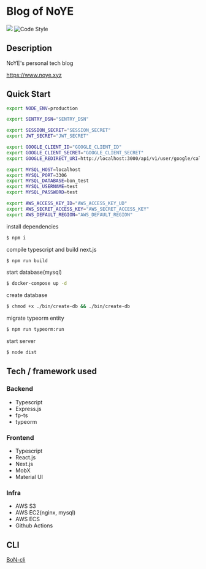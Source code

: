 # Blog of NoYE
![](https://github.com/No-YE/BoN/workflows/Deploy%20to%20Amazon%20ECS/badge.svg?branch=master)
![Code Style](https://badgen.net/badge/code%20style/airbnb/ff5a5f?icon=airbnb)

## Description
NoYE's personal tech blog

https://www.noye.xyz

## Quick Start

``` sh
export NODE_ENV=production

export SENTRY_DSN="SENTRY_DSN"

export SESSION_SECRET="SESSION_SECRET"
export JWT_SECRET="JWT_SECRET"

export GOOGLE_CLIENT_ID="GOOGLE_CLIENT_ID"
export GOOGLE_CLIENT_SECRET="GOOGLE_CLIENT_SECRET"
export GOOGLE_REDIRECT_URI=http://localhost:3000/api/v1/user/google/callback

export MYSQL_HOST=localhost
export MYSQL_PORT=3306
export MYSQL_DATABASE=bon_test
export MYSQL_USERNAME=test
export MYSQL_PASSWORD=test

export AWS_ACCESS_KEY_ID="AWS_ACCESS_KEY_UD"
export AWS_SECRET_ACCESS_KEY="AWS_SECRET_ACCESS_KEY"
export AWS_DEFAULT_REGION="AWS_DEFAULT_REGION"
```

install dependencies
``` sh
$ npm i
```

compile typescript and build next.js
``` sh
$ npm run build
```

start database(mysql)
``` sh
$ docker-compose up -d
```

create database
``` sh
$ chmod +x ./bin/create-db && ./bin/create-db
```

migrate typeorm entity
``` sh
$ npm run typeorm:run
```

start server
``` sh
$ node dist
```

## Tech / framework used

### Backend
- Typescript
- Express.js
- fp-ts
- typeorm

### Frontend
- Typescript
- React.js
- Next.js
- MobX
- Material UI

### Infra
- AWS S3
- AWS EC2(nginx, mysql)
- AWS ECS
- Github Actions

## CLI
[BoN-cli](https://github.com/No-YE/BoN-cli)